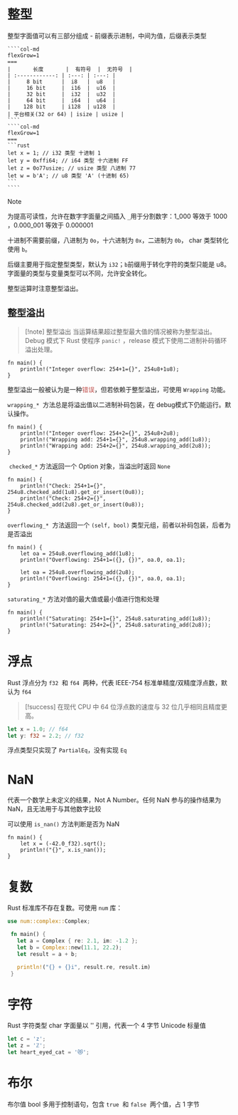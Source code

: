 # 整型

整型字面值可以有三部分组成 - 前缀表示进制，中间为值，后缀表示类型

`````col
````col-md
flexGrow=1
===
|       长度       |  有符号  |  无符号  |
| :------------: | :---: | :---: |
|     8 bit      |  i8   |  u8   |
|     16 bit     |  i16  |  u16  |
|     32 bit     |  i32  |  u32  |
|     64 bit     |  i64  |  u64  |
|    128 bit     | i128  | u128  |
| 平台相关(32 or 64) | isize | usize |
````
````col-md
flexGrow=1
===
```rust
let x = 1; // i32 类型 十进制 1
let y = 0xffi64; // i64 类型 十六进制 FF
let z = 0o77usize; // usize 类型 八进制 77
let w = b'A'; // u8 类型 'A' (十进制 65)
```
````
`````

> [!note]
> 为提高可读性，允许在数字字面量之间插入 `_​​` 用于分割数字：1_000​​ 等效于 1000​​，0.000_001​​ 等效于 0.000001​​

十进制不需要前缀，八进制为 `0o`​，十六进制为 `0x​`，二进制为 `0b​`， char 类型转化使用 `b​`。

后缀主要用于指定整型类型，默认为 `i32`​；`b​` 前缀用于转化字符的类型只能是 u8​。字面量的类型与变量类型可以不同，允许安全转化。

整型运算时注意整型溢出。
## 整型溢出

> [!note] 整型溢出
> 当运算结果超过整型最大值的情况被称为整型溢出。Debug 模式下 Rust 使程序 `panic!` ​​，release 模式下使用二进制补码循环溢出处理。

```run-rust
fn main() {
    println!("Integer overflow: 254+1={}", 254u8+1u8);
}
```

整型溢出一般被认为是一种<font color="#c0504d">错误</font>，但若依赖于整型溢出，可使用 `Wrapping`​​ 功能。

`wrapping_*` ​ 方法总是将溢出值以二进制补码包装，在 debug​ 模式下仍能运行。默认操作。

```run-rust
fn main() {
    println!("Integer overflow: 254+2={}", 254u8+2u8);
    println!("Wrapping add: 254+1={}", 254u8.wrapping_add(1u8));
    println!("Wrapping add: 254+2={}", 254u8.wrapping_add(2u8));
}
```

​ `checked_*​` 方法返回一个 Option​ 对象，当溢出时返回 `None`​

```run-rust
fn main() {
    println!("Check: 254+1={}", 254u8.checked_add(1u8).get_or_insert(0u8));
    println!("Check: 254+2={}", 254u8.checked_add(2u8).get_or_insert(0u8));
}
```

`overflowing_*` ​ 方法返回一个 `(self, bool)` ​ 类型元组，前者以补码包装，后者为是否溢出

```run-rust
fn main() {
    let oa = 254u8.overflowing_add(1u8);
    println!("Overflowing: 254+1=({}, {})", oa.0, oa.1);
    
    let oa = 254u8.overflowing_add(2u8);
    println!("Overflowing: 254+1=({}, {})", oa.0, oa.1);
}
```

`saturating_*​` 方法对值的最大值或最小值进行饱和处理

```run-rust
fn main() {
    println!("Saturating: 254+1={}", 254u8.saturating_add(1u8));
    println!("Saturating: 254+2={}", 254u8.saturating_add(2u8));
}
```

# 浮点

Rust 浮点分为 `f32` ​ 和 `f64` ​ 两种，代表 IEEE-754 标准单精度/双精度浮点数，默认为 `f64`

> [!success]
> 在现代 CPU 中 64 位浮点数的速度与 32 位几乎相同且精度更高。

```rust
let x = 1.0; // f64
let y: f32 = 2.2; // f32
```

浮点类型只实现了 `PartialEq`​​，没有实现 `Eq`​​

# NaN

代表一个数学上未定义的结果，Not A Number​。任何 NaN​ 参与的操作结果为 NaN​，且无法用于与其他数字比较

可以使用 `is_nan()`​ 方法判断是否为 NaN​

```run-rust
fn main() {
    let x = (-42.0_f32).sqrt();
    println!("{}", x.is_nan());
}
```

# 复数

Rust 标准库不存在复数。可使用 `num`​ 库：

```rust
use num::complex::Complex;

 fn main() {
   let a = Complex { re: 2.1, im: -1.2 };
   let b = Complex::new(11.1, 22.2);
   let result = a + b;

   println!("{} + {}i", result.re, result.im)
 }
```
# 字符

Rust 字符类型 char​ 字面量以 ''​ 引用，代表一个 4 字节 Unicode 标量值

```rust
let c = 'z';
let z = 'ℤ';
let heart_eyed_cat = '😻';
```
# 布尔

布尔值 bool​ 多用于控制语句，包含 `true` ​ 和 `false` ​ 两个值，占 1 字节
